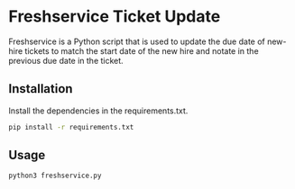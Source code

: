 # Freshservice Ticket Update

Freshservice is a Python script that is used to update the due date of new-hire tickets to match the start date of the new hire and notate in the previous due date in the ticket.

## Installation

Install the dependencies in the requirements.txt.

```bash
pip install -r requirements.txt
```

## Usage

```python
python3 freshservice.py
```
